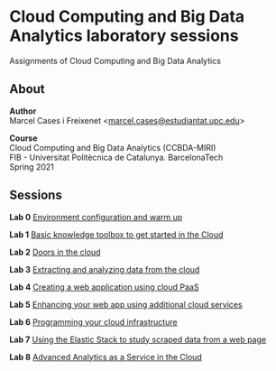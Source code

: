 # Cloud Computing and Big Data Analytics laboratory sessions

Assignments of Cloud Computing and Big Data Analytics

## About

**Author**  
Marcel Cases i Freixenet &lt;marcel.cases@estudiantat.upc.edu&gt;

**Course**  
Cloud Computing and Big Data Analytics (CCBDA-MIRI)  
FIB - Universitat Politècnica de Catalunya. BarcelonaTech  
Spring 2021

## Sessions

**Lab 0** [Environment configuration and warm up](lab0/)

**Lab 1** [Basic knowledge toolbox to get started in the Cloud](lab1/)

**Lab 2** [Doors in the cloud](lab2/)

**Lab 3** [Extracting and analyzing data from the cloud](lab3/)

**Lab 4** [Creating a web application using cloud PaaS](lab4/)

**Lab 5** [Enhancing your web app using additional cloud services](lab5/)

**Lab 6** [Programming your cloud infrastructure](lab6/)

**Lab 7** [Using the Elastic Stack to study scraped data from a web page](lab7/)

**Lab 8** [Advanced Analytics as a Service in the Cloud](lab8/)
